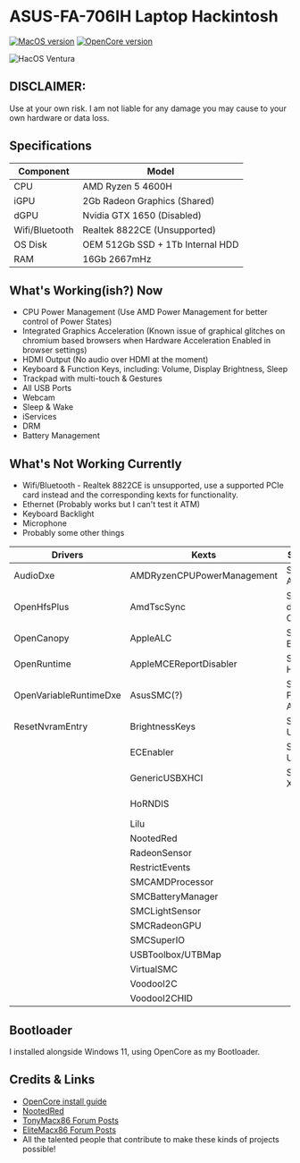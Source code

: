 # ASUS-FA-706IH Laptop Hackintosh

[![MacOS version](https://img.shields.io/badge/Ventura-13.5.1-informational.svg)](https://www.apple.com/macos) [![OpenCore version](https://img.shields.io/badge/OpenCore-0.9.4-informational.svg)](https://github.com/acidanthera/OpenCorePkg)

![HacOS Ventura](https://github.com/Ragnarok93/ASUS-F17-Ryzentosh/blob/main/Screenshot%202023-08-26.png?raw=true)

## DISCLAIMER:
Use at your own risk. I am not liable for any damage you may cause to your own hardware or data loss.

## Specifications

| Component      | Model                               |
|----------------|-------------------------------------|  
|CPU             | AMD Ryzen 5 4600H                   |
|iGPU            | 2Gb Radeon Graphics (Shared)        |
|dGPU            | Nvidia GTX 1650 (Disabled)          |
|Wifi/Bluetooth  | Realtek 8822CE (Unsupported)        |
|OS Disk         | OEM 512Gb SSD + 1Tb Internal HDD    |
|RAM             | 16Gb 2667mHz                        |

## What's Working(ish?) Now

* CPU Power Management (Use AMD Power Management for better control of Power States)
* Integrated Graphics Acceleration (Known issue of graphical glitches on chromium based browsers when Hardware Acceleration Enabled in browser settings)
* HDMI Output (No audio over HDMI at the moment)
* Keyboard & Function Keys, including: Volume, Display Brightness, Sleep
* Trackpad with multi-touch & Gestures
* All USB Ports
* Webcam 
* Sleep & Wake
* iServices
* DRM
* Battery Management

## What's Not Working Currently

* Wifi/Bluetooth - Realtek 8822CE is unsupported, use a supported PCIe card instead and the corresponding kexts for functionality.
* Ethernet (Probably works but I can't test it ATM) 
* Keyboard Backlight 
* Microphone
* Probably some other things

| Drivers                | Kexts                      | SSDTs               | Patchers, etc              |
|------------------------|----------------------------|---------------------|----------------------------|
|AudioDxe                |AMDRyzenCPUPowerManagement  |SSDT-ALS0            | SSDTtime                   |
|OpenHfsPlus             |AmdTscSync                  |SSDT-dGPU-Off        | AMD Vanilla Patches        |
|OpenCanopy              |AppleALC                    |SSDT-EC              | CPU-Name Tool              |
|OpenRuntime             |AppleMCEReportDisabler      |SSDT-HPET            | SmokelessUMAF for 2Gb VRAM |
|OpenVariableRuntimeDxe  |AsusSMC(?)                  |SSDT-PLUG-ALT        | GenSMBIOS                  |
|ResetNvramEntry         |BrightnessKeys              |SSDT-USBX            | Dreams in Verbose          |
|                        |ECEnabler                   |SSDT-USBX            | 3 Days of Troubleshooting  |
|                        |GenericUSBXHCI              |SSDT-XOSI            | 4+ Pots of Coffee          |
|                        |HoRNDIS                     |                     | A large part of my sanity  |
|                        |Lilu                        |                     |                            | 
|                        |NootedRed                   |                     |                            |
|                        |RadeonSensor                |                     |                            |
|                        |RestrictEvents              |                     |                            |
|                        |SMCAMDProcessor             |                     |                            |
|                        |SMCBatteryManager           |                     |                            |
|                        |SMCLightSensor              |                     |                            |
|                        |SMCRadeonGPU                |                     |                            |
|                        |SMCSuperIO                  |                     |                            |
|                        |USBToolbox/UTBMap           |                     |                            |
|                        |VirtualSMC                  |                     |                            |
|                        |VoodooI2C                   |                     |                            |
|                        |VoodooI2CHID                |                     |                            |

## Bootloader
I installed alongside Windows 11, using OpenCore as my Bootloader. 

## Credits & Links
* [OpenCore install guide](https://dortania.github.io/OpenCore-Install-Guide)
* [NootedRed](https://nootinc.github.io/)
* [TonyMacx86 Forum Posts](https://www.tonymacx86.com/)
* [EliteMacx86 Forum Posts](https://elitemacx86.com/)
* All the talented people that contribute to make these kinds of projects possible! 





